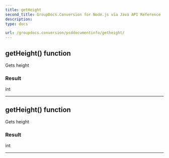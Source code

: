 ```yaml
---
title: getHeight
second_title: GroupDocs.Conversion for Node.js via Java API Reference
description: 
type: docs

url: /groupdocs.conversion/psddocumentinfo/getheight/
---
```


## getHeight()  function
Gets height

### Result
int


---


## getHeight()  function
Gets height

### Result
int


---


